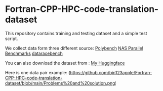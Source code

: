 # Fortran-CPP-HPC-code-translation-dataset

This repository contains training and testing dataset and a simple test script.

We collect data form three different source: 
[Polybench](https://web.cse.ohio-state.edu/~pouchet.2/software/polybench/)
[NAS Parallel Benchmarks](https://www.nas.nasa.gov/software/npb.html)
[dataracebench](https://github.com/LLNL/dataracebench)

You can also download the dataset from : [My Huggingface](https://huggingface.co/datasets/Bin12345/HPC_Fortran_CPP)

Here is one data pair example:
(https://github.com/bin123apple/Fortran-CPP-HPC-code-translation-dataset/blob/main/Problems%20and%20solution.png)
